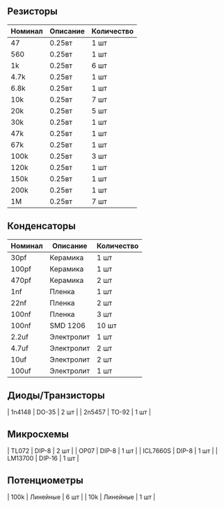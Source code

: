 ## Резисторы

| Номинал | Описание | Количество |
| ------ | ----------- | ----------- |
| 47 | 0.25вт | 1 шт |
| 560 | 0.25вт | 1 шт |
| 1k | 0.25вт | 6 шт |
| 4.7k | 0.25вт | 1 шт |
| 6.8k | 0.25вт | 1 шт |
| 10k | 0.25вт | 7 шт |
| 20k | 0.25вт | 5 шт |
| 30k | 0.25вт | 1 шт |
| 47k | 0.25вт | 1 шт |
| 67k | 0.25вт | 1 шт |
| 100k | 0.25вт | 3 шт |
| 120k | 0.25вт | 1 шт |
| 150k | 0.25вт | 1 шт |
| 200k | 0.25вт | 1 шт |
| 1M | 0.25вт | 7 шт |

## Конденсаторы

| Номинал | Описание | Количество |
| ------ | ----------- | ----------- |
| 30pf | Керамика | 1 шт |
| 100pf | Керамика | 1 шт |
| 470pf | Керамика | 2 шт |
| 1nf | Пленка | 1 шт |
| 22nf | Пленка | 2 шт |
| 100nf | Пленка | 3 шт |
| 100nf | SMD 1206 | 10 шт |
| 2.2uf | Электролит | 1 шт |
| 4.7uf | Электролит | 2 шт |
| 10uf | Электролит | 2 шт |
| 100uf | Электролит | 1 шт |

## Диоды/Транзисторы

| 1n4148 | DO-35 | 2 шт |
| 2n5457 | TO-92 | 1 шт |

## Микросхемы

| TL072 | DIP-8 | 2 шт |
| OP07 | DIP-8 | 1 шт |
| ICL7660S | DIP-8 | 1 шт |
| LM13700 | DIP-16 | 1 шт |

## Потенциометры

| 100k | Линейные | 6 шт |
| 10k | Линейные | 1 шт |